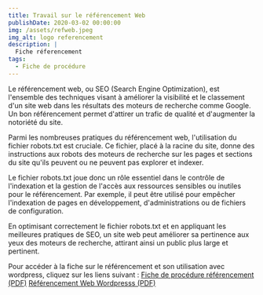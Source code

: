 ```yaml
---
title: Travail sur le référencement Web
publishDate: 2020-03-02 00:00:00
img: /assets/refweb.jpeg
img_alt: logo referencement
description: |
  Fiche réferencement
tags:
  - Fiche de procédure
---
```


Le référencement web, ou SEO (Search Engine Optimization), est l'ensemble des techniques visant à améliorer la visibilité et le classement d'un site web dans les résultats des moteurs de recherche comme Google. Un bon référencement permet d'attirer un trafic de qualité et d'augmenter la notoriété du site.

Parmi les nombreuses pratiques du référencement web, l'utilisation du fichier robots.txt est cruciale. Ce fichier, placé à la racine du site, donne des instructions aux robots des moteurs de recherche sur les pages et sections du site qu'ils peuvent ou ne peuvent pas explorer et indexer. 

Le fichier robots.txt joue donc un rôle essentiel dans le contrôle de l'indexation et la gestion de l'accès aux ressources sensibles ou inutiles pour le référencement. Par exemple, il peut être utilisé pour empêcher l'indexation de pages en développement, d'administrations ou de fichiers de configuration.

En optimisant correctement le fichier robots.txt et en appliquant les meilleures pratiques de SEO, un site web peut améliorer sa pertinence aux yeux des moteurs de recherche, attirant ainsi un public plus large et pertinent.

Pour accéder à la fiche sur le référencement et son utilisation avec wordpress, cliquez sur les liens suivant : 
[Fiche de procédure référencement (PDF)](/assets/Referencement.pdf)
[Référencement Web Wordpresss (PDF)](/assets/Wordpress.pdf)